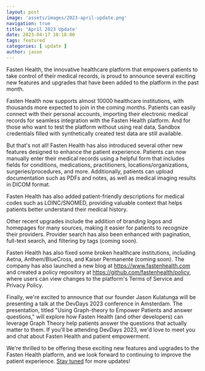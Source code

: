 ```yaml
---
layout: post
image: 'assets/images/2023-april-update.png'
navigation: true
title: 'April 2023 Update'
date: 2023-04-17 10:18:00
tags: featured
categories: [ update ]
author: jason
---
```



Fasten Health, the innovative healthcare platform that empowers patients to take control of 
their medical records, is proud to announce several exciting new features and upgrades 
that have been added to the platform in the past month.

Fasten Health now supports almost 10000 healthcare institutions, with thousands more expected to 
join in the coming months. Patients can easily connect with their personal accounts, importing their 
electronic medical records for seamless integration with the Fasten Health platform. And for those 
who want to test the platform without using real data, Sandbox credentials filled with synthetically
created test data are still available.

But that's not all! Fasten Health has also introduced several other new features designed to enhance 
the patient experience. Patients can now manually enter their medical records using a helpful form 
that includes fields for conditions, medications, practitioners, locations/organizations, 
surgeries/procedures, and more. Additionally, patients can upload documentation such as PDFs and notes, 
as well as medical imaging results in DICOM format.

Fasten Health has also added patient-friendly descriptions for medical codes such as LOINC/SNOMED, 
providing valuable context that helps patients better understand their medical history.

Other recent upgrades include the addition of branding logos and homepages for many sources, making 
it easier for patients to recognize their providers. Provider search has also been enhanced with 
pagination, full-text search, and filtering by tags (coming soon).

Fasten Health has also fixed some broken healthcare institutions, including Aetna, Anthem/BlueCross, 
and Kaiser Permanente (coming soon). The company has also launched a new blog at https://www.fastenhealth.com 
and created a policy repository at https://github.com/fastenhealth/policy, where users can view changes to 
the platform's Terms of Service and Privacy Policy.

Finally, we're excited to announce that our founder Jason Kulatunga will be presenting a talk at the DevDays 2023 
conference in Amsterdam. The presentation, titled "Using Graph-theory to Empower Patients and answer 
questions," will explore how Fasten Health (and other developers) can leverage Graph Theory help patients answer the questions
that actually matter to them. If you'll be attending DevDays 2023, we'd love to meet you and chat about Fasten 
Health and patient empowerment.

We're thrilled to be offering these exciting new features and upgrades to the Fasten Health platform,
and we look forward to continuing to improve the patient experience. [Stay tuned](https://forms.gle/SNsYX9BNMXB6TuTw6) for more updates!

